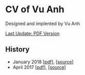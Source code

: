 # CV of Vu Anh

Designed and implented by Vu Anh

[Last Update: PDF Version](https://github.com/rain1024/cv/blob/master/pdf/cv.pdf)

## History

* January 2018 [[pdf](https://github.com/rain1024/cv/blob/201801/pdf/cv.pdf)], [[source](https://github.com/rain1024/cv/tree/201801)]
* April 2017 [[pdf](https://github.com/rain1024/cv/blob/201704/pdf/cv.pdf)], [[source](https://github.com/rain1024/cv/tree/201704)]